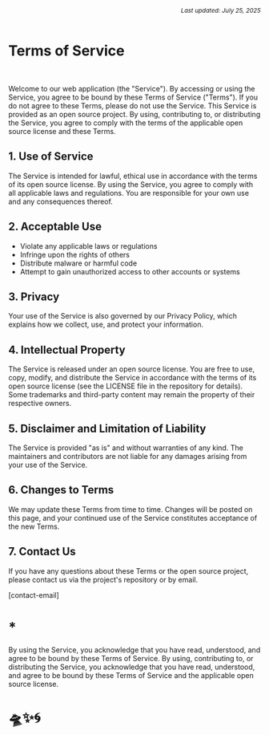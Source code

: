 <div style="text-align:right; font-size:12px;"><i>Last updated: July 25, 2025</i></div>

<br/>

# Terms of Service

<br/>

Welcome to our web application (the "Service"). By accessing or using the Service, you agree to be bound by these Terms of Service ("Terms"). If you do not agree to these Terms, please do not use the Service.
This Service is provided as an open source project. By using, contributing to, or distributing the Service, you agree to comply with the terms of the applicable open source license and these Terms.

## 1. Use of Service

The Service is intended for lawful, ethical use in accordance with the terms of its open source license.
By using the Service, you agree to comply with all applicable laws and regulations.
You are responsible for your own use and any consequences thereof.

## 2. Acceptable Use

- Violate any applicable laws or regulations
- Infringe upon the rights of others
- Distribute malware or harmful code
- Attempt to gain unauthorized access to other accounts or systems

## 3. Privacy

Your use of the Service is also governed by our Privacy Policy, which explains how we collect, use, and protect your information.

## 4. Intellectual Property

The Service is released under an open source license. You are free to use, copy, modify, and distribute the Service in accordance with the terms of its open source license (see the LICENSE file in the repository for details).
Some trademarks and third-party content may remain the property of their respective owners.

## 5. Disclaimer and Limitation of Liability

The Service is provided "as is" and without warranties of any kind. The maintainers and contributors are not liable for any damages arising from your use of the Service.

## 6. Changes to Terms

We may update these Terms from time to time. Changes will be posted on this page, and your continued use of the Service constitutes acceptance of the new Terms.

## 7. Contact Us

If you have any questions about these Terms or the open source project, please contact us via the project's repository or by email.

[contact-email]

# \*

By using the Service, you acknowledge that you have read, understood, and agree to be bound by these Terms of Service.
By using, contributing to, or distributing the Service, you acknowledge that you have read, understood, and agree to be bound by these Terms of Service and the applicable open source license.

# 🛸✨🌀
